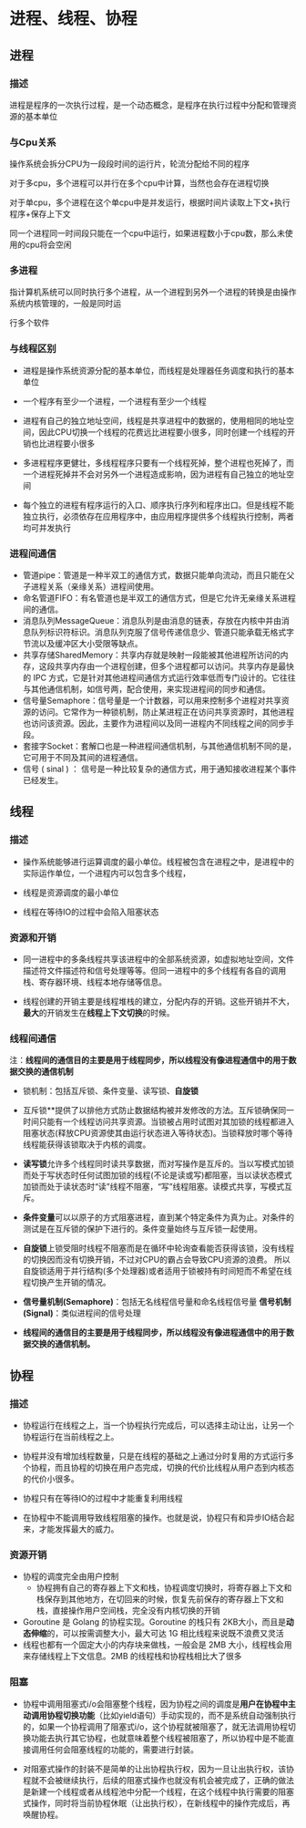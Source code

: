 # 进程、线程、协程

## 进程

### 描述

进程是程序的一次执行过程，是一个动态概念，是程序在执行过程中分配和管理资源的基本单位

### 与Cpu关系

操作系统会拆分CPU为一段段时间的运行片，轮流分配给不同的程序

对于多cpu，多个进程可以并行在多个cpu中计算，当然也会存在进程切换

对于单cpu，多个进程在这个单cpu中是并发运行，根据时间片读取上下文+执行程序+保存上下文

同一个进程同一时间段只能在一个cpu中运行，如果进程数小于cpu数，那么未使用的cpu将会空闲

### 多进程

指计算机系统可以同时执行多个进程，从一个进程到另外一个进程的转换是由操作系统内核管理的，一般是同时运

行多个软件



### 与线程区别

- 进程是操作系统资源分配的基本单位，而线程是处理器任务调度和执行的基本单位

- 一个程序有至少一个进程，一个进程有至少一个线程
- 进程有自己的独立地址空间，线程是共享进程中的数据的，使用相同的地址空间，因此CPU切换一个线程的花费远比进程要小很多，同时创建一个线程的开销也比进程要小很多
- 多进程程序更健壮，多线程程序只要有一个线程死掉，整个进程也死掉了，而一个进程死掉并不会对另外一个进程造成影响，因为进程有自己独立的地址空间
- 每个独立的进程有程序运行的入口、顺序执行序列和程序出口。但是线程不能独立执行，必须依存在应用程序中，由应用程序提供多个线程执行控制，两者均可并发执行

### 进程间通信

-  管道pipe：管道是一种半双工的通信方式，数据只能单向流动，而且只能在父子进程关系（亲缘关系）进程间使用。
- 命名管道FIFO：有名管道也是半双工的通信方式，但是它允许无亲缘关系进程间的通信。
- 消息队列MessageQueue：消息队列是由消息的链表，存放在内核中并由消息队列标识符标识。消息队列克服了信号传递信息少、管道只能承载无格式字节流以及缓冲区大小受限等缺点。
- 共享存储SharedMemory：共享内存就是映射一段能被其他进程所访问的内存，这段共享内存由一个进程创建，但多个进程都可以访问。共享内存是最快的 IPC 方式，它是针对其他进程间通信方式运行效率低而专门设计的。它往往与其他通信机制，如信号两，配合使用，来实现进程间的同步和通信。
- 信号量Semaphore：信号量是一个计数器，可以用来控制多个进程对共享资源的访问。它常作为一种锁机制，防止某进程正在访问共享资源时，其他进程也访问该资源。因此，主要作为进程间以及同一进程内不同线程之间的同步手段。
- 套接字Socket：套解口也是一种进程间通信机制，与其他通信机制不同的是，它可用于不同及其间的进程通信。
- 信号 ( sinal ) ： 信号是一种比较复杂的通信方式，用于通知接收进程某个事件已经发生。

## 线程

### 描述

- 操作系统能够进行运算调度的最小单位。线程被包含在进程之中，是进程中的实际运作单位，一个进程内可以包含多个线程，

-  线程是资源调度的最小单位
- 线程在等待IO的过程中会陷入阻塞状态



### 资源和开销

- 同一进程中的多条线程共享该进程中的全部系统资源，如虚拟地址空间，文件描述符文件描述符和信号处理等等。但同一进程中的多个线程有各自的调用栈、寄存器环境、线程本地存储等信息。

- 线程创建的开销主要是线程堆栈的建立，分配内存的开销。这些开销并不大，**最大**的开销发生在**线程上下文切换**的时候。

### 线程间通信

注：**线程间的通信目的主要是用于线程同步，所以线程没有像进程通信中的用于数据交换的通信机制**

- 锁机制：包括互斥锁、条件变量、读写锁、**自旋锁**
- 互斥锁**提供了以排他方式防止数据结构被并发修改的方法。互斥锁确保同一时间只能有一个线程访问共享资源。当锁被占用时试图对其加锁的线程都进入阻塞状态(释放CPU资源使其由运行状态进入等待状态)。当锁释放时哪个等待线程能获得该锁取决于内核的调度。

- **读写锁**允许多个线程同时读共享数据，而对写操作是互斥的。当以写模式加锁而处于写状态时任何试图加锁的线程(不论是读或写)都阻塞，当以读状态模式加锁而处于读状态时“读”线程不阻塞，“写”线程阻塞。读模式共享，写模式互斥。

- **条件变量**可以以原子的方式阻塞进程，直到某个特定条件为真为止。对条件的测试是在互斥锁的保护下进行的。条件变量始终与互斥锁一起使用。

- **自旋锁**上锁受阻时线程不阻塞而是在循环中轮询查看能否获得该锁，没有线程的切换因而没有切换开销，不过对CPU的霸占会导致CPU资源的浪费。 所以自旋锁适用于并行结构(多个处理器)或者适用于锁被持有时间短而不希望在线程切换产生开销的情况。

-  **信号量机制(Semaphore)**：包括无名线程信号量和命名线程信号量 **信号机制(Signal)**：类似进程间的信号处理

- **线程间的通信目的主要是用于线程同步，所以线程没有像进程通信中的用于数据交换的通信机制。**





## 协程

### 描述

- 协程运行在线程之上，当一个协程执行完成后，可以选择主动让出，让另一个协程运行在当前线程之上。

- 协程并没有增加线程数量，只是在线程的基础之上通过分时复用的方式运行多个协程，而且协程的切换在用户态完成，切换的代价比线程从用户态到内核态的代价小很多。
- 协程只有在等待IO的过程中才能重复利用线程
- 在协程中不能调用导致线程阻塞的操作。也就是说，协程只有和异步IO结合起来，才能发挥最大的威力。

### 资源开销

- 协程的调度完全由用户控制
  - 协程拥有自己的寄存器上下文和栈，协程调度切换时，将寄存器上下文和栈保存到其他地方，在切回来的时候，恢复先前保存的寄存器上下文和栈，直接操作用户空间栈，完全没有内核切换的开销
- Goroutine 是 Golang 的协程实现。Goroutine 的栈只有 2KB大小，而且是**动态伸缩**的，可以按需调整大小，最大可达 1G 相比线程来说既不浪费又灵活
- 线程也都有一个固定大小的内存块来做栈，一般会是 2MB 大小，线程栈会用来存储线程上下文信息。2MB 的线程栈和协程栈相比大了很多

### 阻塞

- 协程中调用阻塞式i/o会阻塞整个线程，因为协程之间的调度是**用户在协程中主动调用协程切换功能**（比如yield语句）手动实现的，而不是系统自动强制执行的，如果一个协程调用了阻塞式i/o，这个协程就被阻塞了，就无法调用协程切换功能去执行其它协程，也就意味着整个线程被阻塞了，所以协程中是不能直接调用任何会阻塞线程的功能的，需要进行封装。

- 对阻塞式操作的封装不是简单的让出协程执行权，因为一旦让出执行权，该协程就不会被继续执行，后续的阻塞式操作也就没有机会被完成了，正确的做法是新建一个线程或者从线程池中分配一个线程，在这个线程中执行需要的阻塞式操作，同时将当前协程休眠（让出执行权），在新线程中的操作完成后，再唤醒协程。

